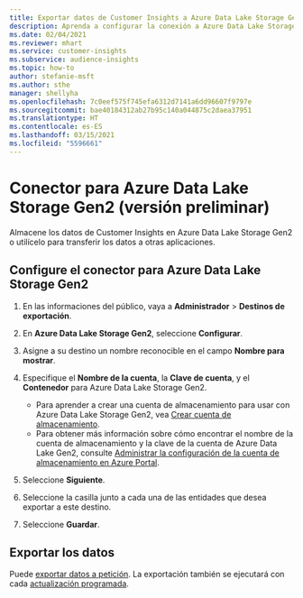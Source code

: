 ```yaml
---
title: Exportar datos de Customer Insights a Azure Data Lake Storage Gen2
description: Aprenda a configurar la conexión a Azure Data Lake Storage Gen2.
ms.date: 02/04/2021
ms.reviewer: mhart
ms.service: customer-insights
ms.subservice: audience-insights
ms.topic: how-to
author: stefanie-msft
ms.author: sthe
manager: shellyha
ms.openlocfilehash: 7c0eef575f745efa6312d7141a6dd96607f9797e
ms.sourcegitcommit: bae40184312ab27b95c140a044875c2daea37951
ms.translationtype: HT
ms.contentlocale: es-ES
ms.lasthandoff: 03/15/2021
ms.locfileid: "5596661"
---
```

# <a name="connector-for-azure-data-lake-storage-gen2-preview"></a>Conector para Azure Data Lake Storage Gen2 (versión preliminar)

Almacene los datos de Customer Insights en Azure Data Lake Storage Gen2 o utilícelo para transferir los datos a otras aplicaciones.

## <a name="configure-the-connector-for-azure-data-lake-storage-gen2"></a>Configure el conector para Azure Data Lake Storage Gen2

1. En las informaciones del público, vaya a **Administrador** > **Destinos de exportación**.

1. En **Azure Data Lake Storage Gen2**, seleccione **Configurar**.

1. Asigne a su destino un nombre reconocible en el campo **Nombre para mostrar**.

1. Especifique el **Nombre de la cuenta**, la **Clave de cuenta**, y el **Contenedor** para Azure Data Lake Storage Gen2.
    - Para aprender a crear una cuenta de almacenamiento para usar con Azure Data Lake Storage Gen2, vea [Crear cuenta de almacenamiento](/azure/storage/blobs/create-data-lake-storage-account). 
    - Para obtener más información sobre cómo encontrar el nombre de la cuenta de almacenamiento y la clave de la cuenta de Azure Data Lake Gen2, consulte [Administrar la configuración de la cuenta de almacenamiento en Azure Portal](/azure/storage/common/storage-account-manage).

1. Seleccione **Siguiente**.

1. Seleccione la casilla junto a cada una de las entidades que desea exportar a este destino.

1. Seleccione **Guardar**.

## <a name="export-the-data"></a>Exportar los datos

Puede [exportar datos a petición](export-destinations.md#export-data-on-demand). La exportación también se ejecutará con cada [actualización programada](system.md#schedule-tab).
